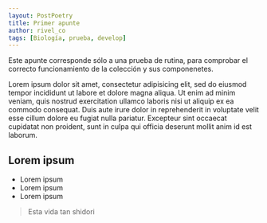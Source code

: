 ```yaml
---
layout: PostPoetry
title: Primer apunte
author: rivel_co
tags: [Biología, prueba, develop]
---
```


Este apunte corresponde sólo a una prueba de rutina, para comprobar el correcto funcionamiento de la colección y sus componenetes.

Lorem ipsum dolor sit amet, consectetur adipisicing elit, sed do eiusmod
tempor incididunt ut labore et dolore magna aliqua. Ut enim ad minim veniam,
quis nostrud exercitation ullamco laboris nisi ut aliquip ex ea commodo
consequat. Duis aute irure dolor in reprehenderit in voluptate velit esse
cillum dolore eu fugiat nulla pariatur. Excepteur sint occaecat cupidatat non
proident, sunt in culpa qui officia deserunt mollit anim id est laborum.

## Lorem ipsum

- Lorem ipsum
- Lorem ipsum
- Lorem ipsum

> Esta vida tan shidori
